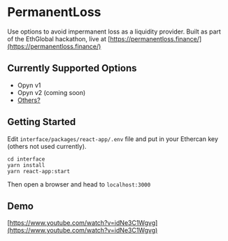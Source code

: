 # PermanentLoss
Use options to avoid impermanent loss as a liquidity provider.  Built as part of the EthGlobal hackathon, live at [https://permanentloss.finance/](https://permanentloss.finance/)

## Currently Supported Options
 * Opyn v1
 * Opyn v2 (coming soon)
 * [Others?](https://github.com/PermanentLoss/permanentloss/issues/60)

## Getting Started
Edit ```interface/packages/react-app/.env``` file and put in your Ethercan key (others not used currently).

```
cd interface
yarn install
yarn react-app:start
```
Then open a browser and head to ```localhost:3000```


## Demo
[https://www.youtube.com/watch?v=idNe3C1Wgvg](https://www.youtube.com/watch?v=idNe3C1Wgvg)
